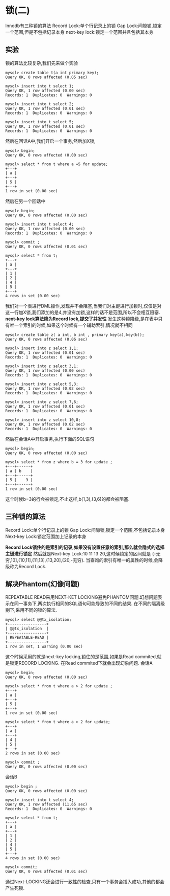 # 锁(二)
Innodb有三种锁的算法
Record Lock:单个行记录上的锁
Gap Lock:间隙锁,锁定一个范围,但是不包括记录本身
next-key lock:锁定一个范围并且包括其本身

## 实验
锁的算法比较复杂,我们先来做个实验
```
mysql> create table t(a int primary key);
Query OK, 0 rows affected (0.05 sec)

mysql> insert into t select 1;
Query OK, 1 row affected (0.00 sec)
Records: 1  Duplicates: 0  Warnings: 0

mysql> insert into t select 2;
Query OK, 1 row affected (0.01 sec)
Records: 1  Duplicates: 0  Warnings: 0

mysql> insert into t select 5;
Query OK, 1 row affected (0.01 sec)
Records: 1  Duplicates: 0  Warnings: 0
```
然后在回话A中,我们开启一个事务,然后加X锁,
```
mysql> begin;
Query OK, 0 rows affected (0.00 sec)

mysql> select * from t where a =5 for update;
+---+
| a |
+---+
| 5 |
+---+
1 row in set (0.00 sec)
```
然后在另一个回话中
```
mysql> begin;
Query OK, 0 rows affected (0.00 sec)

mysql> insert into t select 4;
Query OK, 1 row affected (0.00 sec)
Records: 1  Duplicates: 0  Warnings: 0

mysql> commit ;
Query OK, 0 rows affected (0.01 sec)

mysql> select * from t;
+---+
| a |
+---+
| 1 |
| 2 |
| 4 |
| 5 |
+---+
4 rows in set (0.00 sec)
```
我们对一个表进行DML操作,发现并不会阻塞,当我们对主键进行加锁时,仅仅是对这一行加X锁,我们添加的是4,并没有加锁,这样的话不是范围,所以不会相互阻塞.
**next-key lock算法降为Record lock,提交了并发性**
发生这种锁降级,是在表中只有唯一个索引的时候,如果这个时候有一个辅助索引,情况就不相同
```
mysql> create table z( a int, b int , primary key(a),key(b));
Query OK, 0 rows affected (0.06 sec)

mysql> insert into z select 1,1;
Query OK, 1 row affected (0.01 sec)
Records: 1  Duplicates: 0  Warnings: 0

mysql> insert into z select 3,1;
Query OK, 1 row affected (0.00 sec)
Records: 1  Duplicates: 0  Warnings: 0

mysql> insert into z select 5,3;
Query OK, 1 row affected (0.02 sec)
Records: 1  Duplicates: 0  Warnings: 0

mysql> insert into z select 7,6;
Query OK, 1 row affected (0.01 sec)
Records: 1  Duplicates: 0  Warnings: 0

mysql> insert into z select 10,8;
Query OK, 1 row affected (0.02 sec)
Records: 1  Duplicates: 0  Warnings: 0
```
然后在会话A中开启事务,执行下面的SQL语句
```
mysql> begin;
Query OK, 0 rows affected (0.00 sec)

mysql> select * from z where b = 3 for update ;
+---+------+
| a | b    |
+---+------+
| 5 |    3 |
+---+------+
1 row in set (0.00 sec)
```
这个时候b=3的行会被锁定,不止这样,b(1,3),(3,6)的都会被阻塞.
## 三种锁的算法
Record Lock:单个行记录上的锁
Gap Lock:间隙锁,锁定一个范围,不包括记录本身
Next-key Lock:锁定范围加上记录的本身

**Record Lock锁住的是索引的记录,如果没有设置任意的索引,那么就会隐式的选择主键进行锁定**
然后就是Next-key Lock:10  11  13  20,这时候锁定的区间就是 {-无穷,10],{10,11],{11,13],{13,20],{20,-无穷).
当查询的索引有唯一的属性的时候,会降级称为Record Lock.

## 解决Phantom(幻像问题)
REPEATABLE READ采用NEXT-KET LOCKING避免PHANTOM问题.幻想问题表示在同一事务下,两次执行相同的SQL语句可能导致的不同的结果.
在不同的隔离级别下,采用不同的锁的算法.
```
mysql> select @@tx_isolation;
+-----------------+
| @@tx_isolation  |
+-----------------+
| REPEATABLE-READ |
+-----------------+
1 row in set, 1 warning (0.00 sec)
```
这个时候采用的就是next-key locking,锁住的是范围,如果是Read commited,就是锁定RECORD LOCKING.
在Read commited下就会出现幻象问题.
会话A
```
mysql> begin;
Query OK, 0 rows affected (0.00 sec)

mysql> select * from t where a > 2 for update ;
+---+
| a |
+---+
| 5 |
+---+
1 row in set (0.00 sec)

mysql> select * from t where a > 2 for update;
+---+
| a |
+---+
| 4 |
| 5 |
+---+
2 rows in set (0.00 sec)

mysql> commit ;
Query OK, 0 rows affected (0.00 sec)
```
会话B
```
mysql> begin ;
Query OK, 0 rows affected (0.00 sec)

mysql> insert into t select 4;
Query OK, 1 row affected (11.65 sec)
Records: 1  Duplicates: 0  Warnings: 0

mysql> select * from t;
+---+
| a |
+---+
| 1 |
| 2 |
| 4 |
| 5 |
+---+
4 rows in set (0.00 sec)

mysql> commit;
Query OK, 0 rows affected (0.01 sec)
```

通过Next-LOCKING还会进行一致性的检查,只有一个事务会插入成功,其他的都会产生死锁.